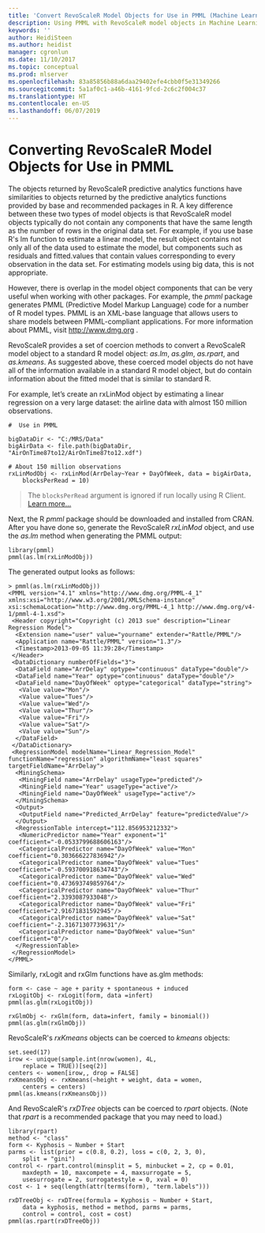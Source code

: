 ```yaml
---
title: 'Convert RevoScaleR Model Objects for Use in PMML (Machine Learning Server) '
description: Using PMML with RevoScaleR model objects in Machine Learning Server.
keywords: ''
author: HeidiSteen
ms.author: heidist
manager: cgronlun
ms.date: 11/10/2017
ms.topic: conceptual
ms.prod: mlserver
ms.openlocfilehash: 83a85856b88a6daa29402efe4cbb0f5e31349266
ms.sourcegitcommit: 5a1af0c1-a46b-4161-9fcd-2c6c2f004c37
ms.translationtype: HT
ms.contentlocale: en-US
ms.lasthandoff: 06/07/2019
---
```

# <a name="converting-revoscaler-model-objects-for-use-in-pmml"></a>Converting RevoScaleR Model Objects for Use in PMML

The objects returned by RevoScaleR predictive analytics functions have similarities to objects returned by the predictive analytics functions provided by base and recommended packages in R. A key difference between these two types of model objects is that RevoScaleR model objects typically do not contain any components that have the same length as the number of rows in the original data set. For example, if you use base R's lm function to estimate a linear model, the result object contains not only all of the data used to estimate the model, but components such as residuals and fitted.values that contain values corresponding to every observation in the data set. For estimating models using big data, this is not appropriate.

However, there is overlap in the model object components that can be very useful when working with other packages. For example, the *pmml* package generates PMML (Predictive Model Markup Language) code for a number of R model types. PMML is an XML-base language that allows users to share models between PMML-compliant applications. For more information about PMML, visit <http://www.dmg.org> .

RevoScaleR provides a set of coercion methods to convert a RevoScaleR model object to a standard R model object: *as.lm*, *as.glm*, *as.rpart*, and *as.kmeans*. As suggested above, these coerced model objects do not have all of the information available in a standard R model object, but do contain information about the fitted model that is similar to standard R.

For example, let’s create an rxLinMod object by estimating a linear regression on a very large dataset: the airline data with almost 150 million observations.


    #  Use in PMML

    bigDataDir <- "C:/MRS/Data"
    bigAirData <- file.path(bigDataDir, "AirOnTime87to12/AirOnTime87to12.xdf")  

    # About 150 million observations
    rxLinModObj <- rxLinMod(ArrDelay~Year + DayOfWeek, data = bigAirData, 
        blocksPerRead = 10)

>The `blocksPerRead` argument is ignored if run locally using R Client. [Learn more...](tutorial-revoscaler-data-import-transform.md#chunking)

Next, the R *pmml* package should be downloaded and installed from CRAN. After you have done so, generate the RevoScaleR *rxLinMod* object, and use the *as.lm* method when generating the PMML output:

    library(pmml)
    pmml(as.lm(rxLinModObj))

The generated output looks as follows:

    > pmml(as.lm(rxLinModObj))
    <PMML version="4.1" xmlns="http://www.dmg.org/PMML-4_1" xmlns:xsi="http://www.w3.org/2001/XMLSchema-instance" xsi:schemaLocation="http://www.dmg.org/PMML-4_1 http://www.dmg.org/v4-1/pmml-4-1.xsd">
     <Header copyright="Copyright (c) 2013 sue" description="Linear Regression Model">
      <Extension name="user" value="yourname" extender="Rattle/PMML"/>
      <Application name="Rattle/PMML" version="1.3"/>
      <Timestamp>2013-09-05 11:39:28</Timestamp>
     </Header>
     <DataDictionary numberOfFields="3">
      <DataField name="ArrDelay" optype="continuous" dataType="double"/>
      <DataField name="Year" optype="continuous" dataType="double"/>
      <DataField name="DayOfWeek" optype="categorical" dataType="string">
       <Value value="Mon"/>
       <Value value="Tues"/>
       <Value value="Wed"/>
       <Value value="Thur"/>
       <Value value="Fri"/>
       <Value value="Sat"/>
       <Value value="Sun"/>
      </DataField>
     </DataDictionary>
     <RegressionModel modelName="Linear_Regression_Model" functionName="regression" algorithmName="least squares" targetFieldName="ArrDelay">
      <MiningSchema>
       <MiningField name="ArrDelay" usageType="predicted"/>
       <MiningField name="Year" usageType="active"/>
       <MiningField name="DayOfWeek" usageType="active"/>
      </MiningSchema>
      <Output>
       <OutputField name="Predicted_ArrDelay" feature="predictedValue"/>
      </Output>
      <RegressionTable intercept="112.856953212332">
       <NumericPredictor name="Year" exponent="1" coefficient="-0.0533799688606163"/>
       <CategoricalPredictor name="DayOfWeek" value="Mon" coefficient="0.303666227836942"/>
       <CategoricalPredictor name="DayOfWeek" value="Tues" coefficient="-0.593700918634743"/>
       <CategoricalPredictor name="DayOfWeek" value="Wed" coefficient="0.473693749859764"/>
       <CategoricalPredictor name="DayOfWeek" value="Thur" coefficient="2.3393087933048"/>
       <CategoricalPredictor name="DayOfWeek" value="Fri" coefficient="2.91671831592945"/>
       <CategoricalPredictor name="DayOfWeek" value="Sat" coefficient="-2.31671307739631"/>
       <CategoricalPredictor name="DayOfWeek" value="Sun" coefficient="0"/>
      </RegressionTable>
     </RegressionModel>
    </PMML>

Similarly, rxLogit and rxGlm functions have as.glm methods:

    form <- case ~ age + parity + spontaneous + induced
    rxLogitObj <- rxLogit(form, data =infert)
    pmml(as.glm(rxLogitObj))
        
    rxGlmObj <- rxGlm(form, data=infert, family = binomial())
    pmml(as.glm(rxGlmObj))


RevoScaleR's *rxKmeans* objects can be coerced to *kmeans* objects:

    set.seed(17)
    irow <- unique(sample.int(nrow(women), 4L, 
        replace = TRUE))[seq(2)]
    centers <- women[irow,, drop = FALSE]
    rxKmeansObj <- rxKmeans(~height + weight, data = women, 
        centers = centers)
    pmml(as.kmeans(rxKmeansObj))

And RevoScaleR's *rxDTree* objects can be coerced to *rpart* objects. (Note that *rpart* is a recommended package that you may need to load.)

    library(rpart)
    method <- "class"
    form <- Kyphosis ~ Number + Start
    parms <- list(prior = c(0.8, 0.2), loss = c(0, 2, 3, 0), 
        split = "gini")
    control <- rpart.control(minsplit = 5, minbucket = 2, cp = 0.01, 
        maxdepth = 10, maxcompete = 4, maxsurrogate = 5, 
        usesurrogate = 2, surrogatestyle = 0, xval = 0)
    cost <- 1 + seq(length(attr(terms(form), "term.labels")))
       
    rxDTreeObj <- rxDTree(formula = Kyphosis ~ Number + Start, 
        data = kyphosis, method = method, parms = parms, 
        control = control, cost = cost)      
    pmml(as.rpart(rxDTreeObj))

